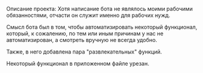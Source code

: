 Описание проекта:
  Хотя написание бота не являлось моими рабочими обязанностями, отчасти он служит именно для рабочих нужд.
  
  Смысл бота был в том, чтобы автоматизировать некоторый функционал, который, к сожалению, по тем или иным причинам у нас не автоматизирован, а смотреть вручную не всегда удобно.
  
  Также, в него добавлена пара "развлекательных" функций.
  
  Некоторый функционал в приложенном файле урезан.
